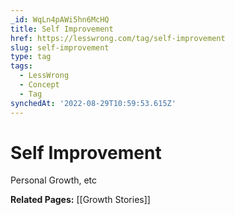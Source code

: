 ```yaml
---
_id: WqLn4pAWi5hn6McHQ
title: Self Improvement
href: https://lesswrong.com/tag/self-improvement
slug: self-improvement
type: tag
tags:
  - LessWrong
  - Concept
  - Tag
synchedAt: '2022-08-29T10:59:53.615Z'
---
```

# Self Improvement

Personal Growth, etc

**Related Pages:** [[Growth Stories]]